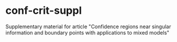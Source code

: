# conf-crit-suppl
Supplementary material for article "Confidence regions near singular information and boundary points with applications to mixed models"
